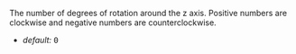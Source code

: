 The number of degrees of rotation around the z axis. Positive numbers are clockwise and negative numbers are counterclockwise.

* _default:_ <samp class="number">0</samp>